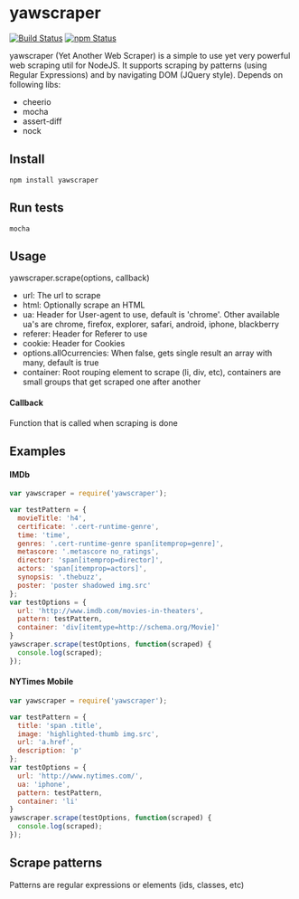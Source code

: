 yawscraper
===========

[![Build Status](https://travis-ci.org/ivansabik/yaws.svg)](https://travis-ci.org/ivansabik/yaws)
[![npm Status](https://img.shields.io/npm/v/yawscraper.svg)](https://img.shields.io/npm/v/yawscraper.svg)

yawscraper (Yet Another Web Scraper) is a simple to use yet very powerful web scraping util for NodeJS.
It supports scraping by patterns (using Regular Expressions) and by navigating DOM (JQuery style).
Depends on following libs:

- cheerio
- mocha
- assert-diff
- nock

## Install

`npm install yawscraper`

## Run tests

`mocha`

## Usage

yawscraper.scrape(options, callback)

 - url: The url to scrape
 - html: Optionally scrape an HTML
 - ua: Header for User-agent to use, default is 'chrome'. Other available ua's are chrome, firefox, explorer, safari, android, iphone, blackberry
 - referer: Header for Referer to use
 - cookie: Header for Cookies
 - options.allOcurrencies: When false, gets single result an array with many, default is true
 - container: Root rouping element to scrape (li, div, etc), containers are small groups that get scraped one after another
  
#### Callback

Function that is called when scraping is done

## Examples

#### IMDb

```javascript
var yawscraper = require('yawscraper');

var testPattern = {
  movieTitle: 'h4',
  certificate: '.cert-runtime-genre',
  time: 'time',
  genres: '.cert-runtime-genre span[itemprop=genre]',
  metascore: '.metascore no_ratings',
  director: 'span[itemprop=director]',
  actors: 'span[itemprop=actors]',
  synopsis: '.thebuzz',
  poster: 'poster shadowed img.src'
};
var testOptions = {
  url: 'http://www.imdb.com/movies-in-theaters',
  pattern: testPattern,
  container: 'div[itemtype=http://schema.org/Movie]'
}
yawscraper.scrape(testOptions, function(scraped) {
  console.log(scraped);
});
```

#### NYTimes Mobile

```javascript
var yawscraper = require('yawscraper');

var testPattern = {
  title: 'span .title',
  image: 'highlighted-thumb img.src',
  url: 'a.href',
  description: 'p'
};
var testOptions = {
  url: 'http://www.nytimes.com/',
  ua: 'iphone',
  pattern: testPattern,
  container: 'li'
}
yawscraper.scrape(testOptions, function(scraped) {
  console.log(scraped);
});
```

## Scrape patterns

Patterns are regular expressions or elements (ids, classes, etc)
